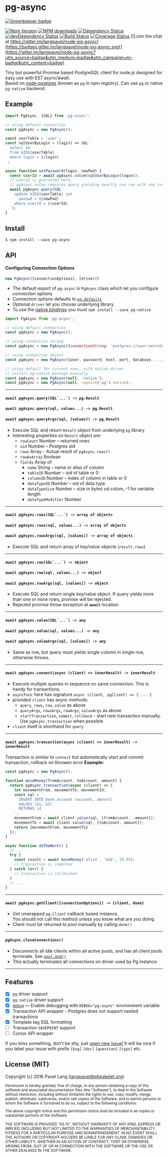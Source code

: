# pg-async 

[![Greenkeeper badge](https://badges.greenkeeper.io/langpavel/node-pg-async.svg)](https://greenkeeper.io/)

[![Npm Version](https://badge.fury.io/js/pg-async.svg)](https://badge.fury.io/js/pg-async)
[![NPM downloads](http://img.shields.io/npm/dm/pg-async.svg)](https://www.npmjs.com/package/pg-async)
[![Dependency Status](https://david-dm.org/langpavel/node-pg-async.svg)](https://david-dm.org/langpavel/node-pg-async)
[![devDependency Status](https://david-dm.org/langpavel/node-pg-async/dev-status.svg)](https://david-dm.org/langpavel/node-pg-async#info=devDependencies)
[![Build Status](https://travis-ci.org/langpavel/node-pg-async.svg?branch=master)](https://travis-ci.org/langpavel/node-pg-async)
[![Coverage Status](https://coveralls.io/repos/github/langpavel/node-pg-async/badge.svg?branch=master)](https://coveralls.io/github/langpavel/node-pg-async?branch=master)
[![Join the chat at https://gitter.im/langpavel/node-pg-async](https://badges.gitter.im/langpavel/node-pg-async.svg)](https://gitter.im/langpavel/node-pg-async?utm_source=badge&utm_medium=badge&utm_campaign=pr-badge&utm_content=badge)

Tiny but powerful Promise based PostgreSQL client for node.js
designed for easy use with ES7 async/await.<br/>
Based on [node-postgres](https://github.com/brianc/node-postgres) (known as `pg` in npm registry).
Can use `pg` or native `pg-native` backend.

## Example

```js
import PgAsync, {SQL} from 'pg-async';

// using default connection
const pgAsync = new PgAsync();

const userTable = 'user';
const sqlUserByLogin = (login) => SQL`
  select id
  from $ID${userTable}
  where login = ${login}
`;

async function setPassword(login, newPwd) {
  const userId = await pgAsync.value(sqlUserByLogin(login));
  // userId is guaranted here,
  // pgAsync.value requires query yielding exactly one row with one column.
  await pgAsync.query(SQL`
    update $ID${userTable} set
      passwd = ${newPwd}
    where userId = ${userId}
  `);
}

```

## Install

```
$ npm install --save pg-async
```

## API

#### Configuring Connection Options
```js
new PgAsync([connectionOptions], [driver])
```

* The default export of `pg-async` is `PgAsync` class which let you configure connection options
* Connection options defaults to [`pg.defaults`](https://github.com/brianc/node-postgres/wiki/pg#pgdefaults)
* Optional `driver` let you choose underlying library
* To use the [native bindings](https://github.com/brianc/node-pg-native.git) you must `npm install --save pg-native`

```js
import PgAsync from 'pg-async';

// using default connection
const pgAsync = new PgAsync();

// using connection string
const pgAsync = new PgAsync({connectionString: 'postgres://user:secret@host:port/database'});

// using connection object
const pgAsync = new PgAsync({user, password, host, port, database, ...});

// using default for current user, with native driver
// install pg-native package manually
const pgAsync = new PgAsync(null, 'native');
const pgAsync = new PgAsync(null, require('pg').native);
```

---

#### ```await pgAsync.query(SQL`...`) -> pg.Result```
#### `await pgAsync.query(sql, values...) -> pg.Result`
#### `await pgAsync.queryArgs(sql, [values]) -> pg.Result`

* Execute SQL and return `Result` object from underlying `pg` library
* Interesting properties on `Result` object are:
  * `rowCount` Number ­– returned rows
  * `oid` Number ­– Postgres oid
  * `rows` Array ­– Actual result of `pgAsync.rows()`
  * `rowAsArray` Boolean
  * `fields` Array of:
    * `name` String ­– name or alias of column
    * `tableID` Number ­– oid of table or 0
    * `columnID` Number ­– index of column in table or 0
    * `dataTypeID` Number ­– oid of data type
    * `dataTypeSize` Number ­– size in bytes od colum, -1 for variable length
    * ­`dataTypeModifier` Number 

---

#### ```await pgAsync.rows(SQL`...`) -> array of objects```
#### `await pgAsync.rows(sql, values...) -> array of objects`
#### `await pgAsync.rowsArgs(sql, [values]) -> array of objects`

* Execute SQL and return array of key/value objects (`result.rows`)

---

#### ```await pgAsync.row(SQL`...`) -> object```
#### `await pgAsync.row(sql, values...) -> object`
#### `await pgAsync.rowArgs(sql, [values]) -> object`

* Execute SQL and return single key/value object.
  If query yields more than one or none rows, promise will be rejected.
* Rejected promise throw exception at **`await`** location.

---

#### ```await pgAsync.value(SQL`...`) -> any```
#### `await pgAsync.value(sql, values...) -> any`
#### `await pgAsync.valueArgs(sql, [values]) -> any`

* Same as row, but query must yields single column in single row, otherwise throws.

---

#### `await pgAsync.connect(async (client) => innerResult) -> innerResult`

* Execute multiple queries in sequence on same connection. This is handy for transactions.
* `asyncFunc` here has signature `async (client, pgClient) => { ... }`
* provided `client` has async methods:
  * `query`, `rows`, `row`, `value` as above
  * `queryArgs`, `rowsArgs`, `rowArgs`, `valueArgs` as above
  * `startTransaction`, `commit`, `rollback` - start new transaction manually. Use `pgAsync.transaction` when possible
* `client` itself is shorthand for `query`

---

#### `await pgAsync.transaction(async (client) => innerResult) -> innerResult`

Transaction is similar to `connect` but automatically start and commit transaction,
rollback on throwen error
__Example:__

```js
const pgAsync = new PgAsync();

function moveMoney(fromAccount, toAccount, amount) {
  return pgAsync.transaction(async (client) => {
    let movementFrom, movementTo, movementId;
    const sql = `
      INSERT INTO bank_account (account, amount)
      VALUES ($1, $2)
      RETURNS id
    `;
    movementFrom = await client.value(sql, [fromAccount, -amount]);
    movementTo = await client.value(sql, [toAccount, amount]);
    return {movementFrom, movementTo}
  });
}

async function doTheWork() {
  // ...
  try {
    const result = await moveMoney('alice', 'bob', 19.95);
    // transaction is commited
  } catch (err) {
    // transaction is rollbacked
  }
  // ...
}
```

---

#### `await pgAsync.getClient([connectionOptions]) -> {client, done}`

* Get unwrapped `pg.Client` callback based instance.<br/>
  You should not call this method unless you know what are you doing.
* Client must be returned to pool manually by calling `done()`

---

#### `pgAsync.closeConnections()`

* Disconnects all idle clients within all active pools, and has all client pools terminate.
  See [`pool.end()`](https://node-postgres.com/api/pool#pool-end)
* This actually terminates all connections on driver used by Pg instance

---

## Features

 * [x] `pg` driver support
 * [x] `pg.native` driver support
 * [x] [`debug`](https://github.com/visionmedia/debug#readme) — Enable debugging with `DEBUG="pg-async"` environment variable
 * [x] Transaction API wrapper - Postgres does not support nested transactions
 * [x] Template tag SQL formatting
 * [ ] Transaction `SAVEPOINT` support
 * [ ] Cursor API wrapper

If you miss something, don't be shy, just
[open new issue!](https://github.com/langpavel/node-pg-async/issues)
It will be nice if you label your issue with prefix `[bug]` `[doc]` `[question]` `[typo]`
etc.

## License (MIT)

Copyright (c) 2016 Pavel Lang (langpavel@phpskelet.org)

<small>
Permission is hereby granted, free of charge, to any person obtaining a copy of this software and associated documentation files (the "Software"), to deal in the Software without restriction, including without limitation the rights to use, copy, modify, merge, publish, distribute, sublicense, and/or sell copies of the Software, and to permit persons to whom the Software is furnished to do so, subject to the following conditions:

The above copyright notice and this permission notice shall be included in all copies or substantial portions of the Software.

THE SOFTWARE IS PROVIDED "AS IS", WITHOUT WARRANTY OF ANY KIND, EXPRESS OR IMPLIED, INCLUDING BUT NOT LIMITED TO THE WARRANTIES OF MERCHANTABILITY, FITNESS FOR A PARTICULAR PURPOSE AND NONINFRINGEMENT. IN NO EVENT SHALL THE AUTHORS OR COPYRIGHT HOLDERS BE LIABLE FOR ANY CLAIM, DAMAGES OR OTHER LIABILITY, WHETHER IN AN ACTION OF CONTRACT, TORT OR OTHERWISE, ARISING FROM, OUT OF OR IN CONNECTION WITH THE SOFTWARE OR THE USE OR OTHER DEALINGS IN THE SOFTWARE.
</small>
